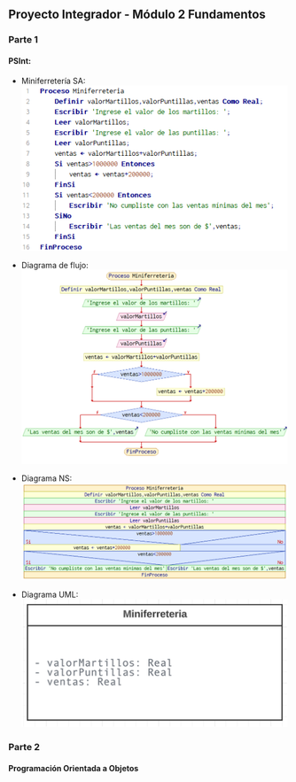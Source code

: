 ## Proyecto Integrador - Módulo 2 Fundamentos

### Parte 1

#### PSInt:
* Miniferretería SA:
![Codigo en PSInt](/Pseudocodigo.png)

* Diagrama de flujo:
![Diagrama de flujo](/Diagrama_de_flujo.png)

* Diagrama NS:
![Diagrama NS](/Diagrama_NS.png)

* Diagrama UML:
![Diagrama UML](/Diagrama_UML.png)

### Parte 2

#### Programación Orientada a Objetos